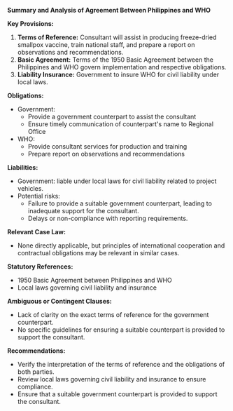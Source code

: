 **Summary and Analysis of Agreement Between Philippines and WHO**

**Key Provisions:**

1. **Terms of Reference:** Consultant will assist in producing freeze-dried smallpox vaccine, train national staff, and prepare a report on observations and recommendations.
2. **Basic Agreement:** Terms of the 1950 Basic Agreement between the Philippines and WHO govern implementation and respective obligations.
3. **Liability Insurance:** Government to insure WHO for civil liability under local laws.

**Obligations:**

* Government:
	+ Provide a government counterpart to assist the consultant
	+ Ensure timely communication of counterpart's name to Regional Office
* WHO:
	+ Provide consultant services for production and training
	+ Prepare report on observations and recommendations

**Liabilities:**

* Government: liable under local laws for civil liability related to project vehicles.
* Potential risks:
	+ Failure to provide a suitable government counterpart, leading to inadequate support for the consultant.
	+ Delays or non-compliance with reporting requirements.

**Relevant Case Law:**

* None directly applicable, but principles of international cooperation and contractual obligations may be relevant in similar cases.

**Statutory References:**

* 1950 Basic Agreement between Philippines and WHO
* Local laws governing civil liability and insurance

**Ambiguous or Contingent Clauses:**

* Lack of clarity on the exact terms of reference for the government counterpart.
* No specific guidelines for ensuring a suitable counterpart is provided to support the consultant.

**Recommendations:**

* Verify the interpretation of the terms of reference and the obligations of both parties.
* Review local laws governing civil liability and insurance to ensure compliance.
* Ensure that a suitable government counterpart is provided to support the consultant.